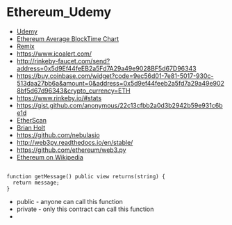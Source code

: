 # Ethereum_Udemy
* [Udemy](https://www.udemy.com/ethereum-and-solidity-the-complete-developers-guide/learn/v4/t/lecture/8953560?start=0)
* [Ethereum Average BlockTime Chart](https://etherscan.io/chart/blocktime)
* [Remix](http://remix.ethereum.org/#optimize=false&version=soljson-v0.4.19+commit.c4cbbb05.js)
* https://www.icoalert.com/       
* http://rinkeby-faucet.com/send?address=0x5d9Ef44feEB2a5Fd7A29a49e9028BF5d67D96343
* https://buy.coinbase.com/widget?code=9ec56d01-7e81-5017-930c-513daa27bb6a&amount=0&address=0x5d9ef44feeb2a5fd7a29a49e9028bf5d67d96343&crypto_currency=ETH
* https://www.rinkeby.io/#stats
* https://gist.github.com/anonymous/22c13cfbb2a0d3b2942b59e931c6be1d
* [EtherScan](https://etherscan.io/)
* [Brian Holt](https://eventil.com/users/btholt)
* https://github.com/nebulasio
* http://web3py.readthedocs.io/en/stable/
* https://github.com/ethereum/web3.py
* [Ethereum on Wikipedia](https://en.wikipedia.org/wiki/Ethereum#Programming_languages)


##

```solidity
function getMessage() public view returns(string) {
  return message;
}
```

* public - anyone can call this function
* private - only this contract can call this function
* 
